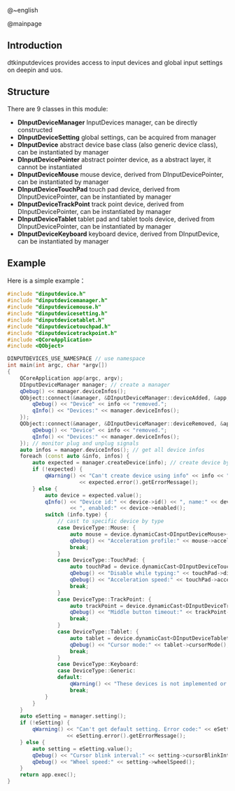 @~english

@mainpage

## Introduction

dtkinputdevices provides access to input devices and global input settings on deepin and uos.

## Structure

There are 9 classes in this module:

+ **DInputDeviceManager** InputDevices manager, can be directly constructed
+ **DInputDeviceSetting** global settings, can be acquired from manager
+ **DInputDevice** abstract device base class (also generic device class), can be instantiated by manager
+ **DInputDevicePointer** abstract pointer device, as a abstract layer, it cannot be instantiated
+ **DInputDeviceMouse** mouse device, derived from DInputDevicePointer, can be instantiated by manager
+ **DInputDeviceTouchPad** touch pad device, derived from DInputDevicePointer, can be instantiated by manager
+ **DInputDeviceTrackPoint** track point device, derived from DInputDevicePointer, can be instantiated by manager
+ **DInputDeviceTablet** tablet pad and tablet tools device, derived from DInputDevicePointer, can be instantiated by manager
+ **DInputDeviceKeyboard** keyboard device, derived from DInputDevice, can be instantiated by manager

## Example

Here is a simple example：

```cpp
#include "dinputdevice.h"
#include "dinputdevicemanager.h"
#include "dinputdevicemouse.h"
#include "dinputdevicesetting.h"
#include "dinputdevicetablet.h"
#include "dinputdevicetouchpad.h"
#include "dinputdevicetrackpoint.h"
#include <QCoreApplication>
#include <QObject>

DINPUTDEVICES_USE_NAMESPACE // use namespace
int main(int argc, char *argv[])
{
    QCoreApplication app(argc, argv);
    DInputDeviceManager manager; // create a manager
    qDebug() << manager.deviceInfos();
    QObject::connect(&manager, &DInputDeviceManager::deviceAdded, &app, [&](const DeviceInfo &info) {
        qDebug() << "Device" << info << "removed.";
        qInfo() << "Devices:" << manager.deviceInfos();
    });
    QObject::connect(&manager, &DInputDeviceManager::deviceRemoved, &app, [&](const DeviceInfo &info) {
        qDebug() << "Device" << info << "removed.";
        qInfo() << "Devices:" << manager.deviceInfos();
    }); // monitor plug and unplug signals
    auto infos = manager.deviceInfos(); // get all device infos
    foreach (const auto &info, infos) {
        auto expected = manager.createDevice(info); // create device by info
        if (!expected) {
            qWarning() << "Can't create device using info" << info << ". Error code:" << expected.error().getErrorCode() << ","
                       << expected.error().getErrorMessage();
        } else {
            auto device = expected.value();
            qInfo() << "Device id:" << device->id() << ", name:" << device->name() << ", type:" << device->type()
                    << ", enabled:" << device->enabled();
            switch (info.type) {
                // cast to specific device by type
                case DeviceType::Mouse: {
                    auto mouse = device.dynamicCast<DInputDeviceMouse>();
                    qDebug() << "Acceleration profile:" << mouse->accelerationProfile();
                    break;
                }
                case DeviceType::TouchPad: {
                    auto touchPad = device.dynamicCast<DInputDeviceTouchPad>();
                    qDebug() << "Disable while typing:" << touchPad->disableWhileTyping();
                    qDebug() << "Acceleration speed:" << touchPad->accelerationSpeed();
                    break;
                }
                case DeviceType::TrackPoint: {
                    auto trackPoint = device.dynamicCast<DInputDeviceTrackPoint>();
                    qDebug() << "Middle button timeout:" << trackPoint->middleButtonTimeout();
                    break;
                }
                case DeviceType::Tablet: {
                    auto tablet = device.dynamicCast<DInputDeviceTablet>();
                    qDebug() << "Cursor mode:" << tablet->cursorMode();
                    break;
                }
                case DeviceType::Keyboard:
                case DeviceType::Generic:
                default:
                    qWarning() << "These devices is not implemented or recognized.";
                    break;
            }
        }
    }
    auto eSetting = manager.setting();
    if (!eSetting) {
        qWarning() << "Can't get default setting. Error code:" << eSetting.error().getErrorCode() << ","
                   << eSetting.error().getErrorMessage();
    } else {
        auto setting = eSetting.value();
        qDebug() << "Cursor blink interval:" << setting->cursorBlinkInterval();
        qDebug() << "Wheel speed:" << setting->wheelSpeed();
    }
    return app.exec();
}
```
